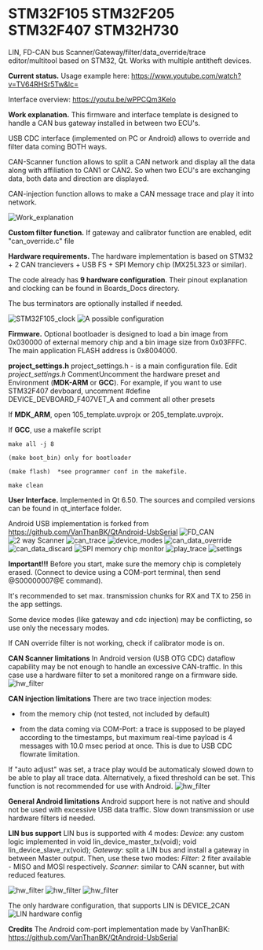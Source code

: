 # STM32F105 STM32F205 STM32F407 STM32H730
LIN, FD-CAN bus Scanner/Gateway/filter/data_override/trace editor/multitool based on STM32, Qt. Works with multiple antitheft devices.

**Current status.**
Usage example here:
https://www.youtube.com/watch?v=TV64RHSr5Tw&lc=

Interface overview:
https://youtu.be/wPPCQm3Kelo


**Work explanation.**
This firmware and interface template is designed to handle a CAN bus gateway installed in between two ECU's.

USB CDC interface (implemented on PC or Android) allows to override and filter data coming BOTH ways.

CAN-Scanner function allows to split a CAN network and display all the data along with affiliation to CAN1 or CAN2. So when two ECU's are exchanging data, both data and direction are displayed.

CAN-injection function allows to make a CAN message trace and play it into network.

![Work_explanation](Docs/Work_explanation.png)

**Custom filter function.**
If gateway and calibrator function are enabled, edit "can_override.c" file

**Hardware requirements.**
The hardware implementation is based on STM32 + 2 CAN trancievers + USB FS + SPI Memory chip (MX25L323 or similar).

The code already has **9 hardware configuration**. Their pinout explanation and clocking can be found in Boards_Docs directory.

The bus terminators are optionally installed if needed.

![STM32F105_clock](Docs/Clock_Presets/105_schema.jpg)
![A possible configuration](Docs/Hardware_Presets/DEVICE_2CAN_TJA1042.png)

**Firmware.**
Optional bootloader is designed to load a bin image from 0x030000 of external memory chip and a bin image size from 0x03FFFC. The main application FLASH address is 0x8004000.

**project_settings.h**
project_settings.h - is a main configuration file.
Edit *project_settings.h* CommentUncomment  the hardware preset and Environment (**MDK-ARM** or **GCC**).
For example, if you want to use STM32F407 devboard, uncomment #define DEVICE_DEVBOARD_F407VET_A and comment all other presets

If **MDK_ARM**, open 105_template.uvprojx or 205_template.uvprojx.

If **GCC**, use a makefile script
```
make all -j 8

(make boot_bin) only for bootloader

(make flash)  *see programmer conf in the makefile.

make clean
```

**User Interface.**
Implemented in Qt 6.50. The sources and compiled versions can be found in qt_interface folder.

Android USB implementation is forked from https://github.com/VanThanBK/QtAndroid-UsbSerial
![FD_CAN](Docs/fdcan.png)
![2 way Scanner](Docs/can_monitor.png)
![can_trace](Docs/can_trace.png)
![device_modes](Docs/device_modes.png)
![can_data_override](Docs/can_data_override.png)
![can_data_discard](Docs/can_data_discard.png)
![SPI memory chip monitor](Docs/memory_monitor.png)
![play_trace](Docs/play_trace.png)
![settings](Docs/settings.png)

**Important!!!**
Before you start, make sure the memory chip is completely erased. (Connect to device using a COM-port terminal, then send @S00000007@E command).

It's recommended to set max. transmission chunks for RX and TX to 256 in the app settings.

Some device modes (like gateway and cdc injection) may be conflicting, so use only the necessary modes.

If CAN override filter is not working, check if calibrator mode is on. 

**CAN Scanner limitations**
In Android version (USB OTG CDC) dataflow capability may be not enough to handle an excessive CAN-traffic. In this case use a hardware filter to set a monitored range on a firmware side.
![hw_filter](Docs/hw_filter.png)

**CAN injection limitations**
There are two trace injection modes: 
- from the memory chip (not tested, not included by default)

- from the data coming via COM-Port:
a trace is supposed to be played according to the timestamps, but maximum real-time payload is 4 messages with 10.0 msec period at once. This is due to USB CDC flowrate limitation.

If "auto adjust" was set, a trace play would be automaticaly slowed down to be able to play all trace data.
Alternatively, a fixed threshold can be set.
This function is not recommended for use with Android.
![hw_filter](Docs/inj_threshold.png)

**General Android limitations**
Android support here is not native and should not be used with excessive USB data traffic. Slow down transmission or use hardware filters id needed.



**LIN bus support**
LIN bus is supported with 4 modes:
*Device*: any custom logic implemented in void lin_device_master_tx(void); void lin_device_slave_rx(void);
*Gateway*: split a LIN bus and install a gateway in between Master output. 
Then, use these two modes:
*Filter*: 2 fiter available - MISO and MOSI respectively.
*Scanner*: similar to CAN scanner, but with reduced features.

![hw_filter](Docs/LIN_monitor.png)
![hw_filter](Docs/LIN_trace.png)
![hw_filter](Docs/LIN_settings.png)

The only hardware configuration, that supports LIN is DEVICE_2CAN
![LIN hardware config](Docs/Hardware_Presets/DEVICE_2CAN.png)


**Credits**
The Android com-port implementation made by VanThanBK: https://github.com/VanThanBK/QtAndroid-UsbSerial


